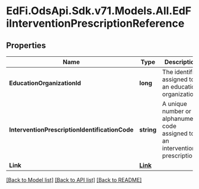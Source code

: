 # EdFi.OdsApi.Sdk.v71.Models.All.EdFiInterventionPrescriptionReference

## Properties

Name | Type | Description | Notes
------------ | ------------- | ------------- | -------------
**EducationOrganizationId** | **long** | The identifier assigned to an education organization. | 
**InterventionPrescriptionIdentificationCode** | **string** | A unique number or alphanumeric code assigned to an intervention prescription. | 
**Link** | [**Link**](Link.md) |  | [optional] 

[[Back to Model list]](../../README.md#documentation-for-models) [[Back to API list]](../../README.md#documentation-for-api-endpoints) [[Back to README]](../../README.md)

